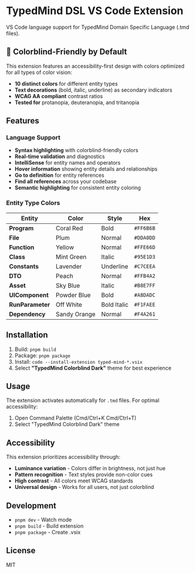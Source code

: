 # TypedMind DSL VS Code Extension

VS Code language support for TypedMind Domain Specific Language (.tmd files).

## 🎨 Colorblind-Friendly by Default

This extension features an accessibility-first design with colors optimized for all types of color vision:

- **10 distinct colors** for different entity types
- **Text decorations** (bold, italic, underline) as secondary indicators
- **WCAG AA compliant** contrast ratios
- **Tested for** protanopia, deuteranopia, and tritanopia

## Features

### Language Support
- **Syntax highlighting** with colorblind-friendly colors
- **Real-time validation** and diagnostics
- **IntelliSense** for entity names and operators
- **Hover information** showing entity details and relationships
- **Go to definition** for entity references
- **Find all references** across your codebase
- **Semantic highlighting** for consistent entity coloring

### Entity Type Colors

| Entity | Color | Style | Hex |
|--------|-------|-------|-----|
| **Program** | Coral Red | Bold | `#FF6B6B` |
| **File** | Plum | Normal | `#DDA0DD` |
| **Function** | Yellow | Normal | `#FFE66D` |
| **Class** | Mint Green | Italic | `#95E1D3` |
| **Constants** | Lavender | Underline | `#C7CEEA` |
| **DTO** | Peach | Normal | `#FFB4A2` |
| **Asset** | Sky Blue | Italic | `#B8E7FF` |
| **UIComponent** | Powder Blue | Bold | `#A8DADC` |
| **RunParameter** | Off White | Bold Italic | `#F1FAEE` |
| **Dependency** | Sandy Orange | Normal | `#F4A261` |

## Installation

1. Build: `pnpm build`
2. Package: `pnpm package`
3. Install: `code --install-extension typed-mind-*.vsix`
4. Select **"TypedMind Colorblind Dark"** theme for best experience

## Usage

The extension activates automatically for `.tmd` files. For optimal accessibility:
1. Open Command Palette (Cmd/Ctrl+K Cmd/Ctrl+T)
2. Select "TypedMind Colorblind Dark" theme

## Accessibility

This extension prioritizes accessibility through:
- **Luminance variation** - Colors differ in brightness, not just hue
- **Pattern recognition** - Text styles provide non-color cues
- **High contrast** - All colors meet WCAG standards
- **Universal design** - Works for all users, not just colorblind

## Development

- `pnpm dev` - Watch mode
- `pnpm build` - Build extension
- `pnpm package` - Create .vsix

## License

MIT